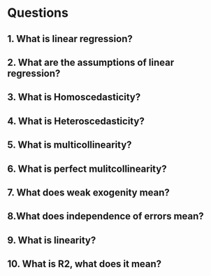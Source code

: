 # Questions

## 1. What is linear regression?

## 2. What are the assumptions of linear regression?

## 3. What is Homoscedasticity?

## 4. What is Heteroscedasticity?

## 5. What is multicollinearity?

## 6. What is perfect mulitcollinearity? 

## 7. What does weak exogenity mean?

## 8.What does independence of errors mean?

## 9. What is linearity?

## 10. What is R2, what does it mean?

